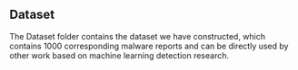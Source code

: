 ## Dataset

The Dataset folder contains the dataset we have constructed, which contains 1000 corresponding malware reports and can be directly used by other work based on machine learning detection research.

